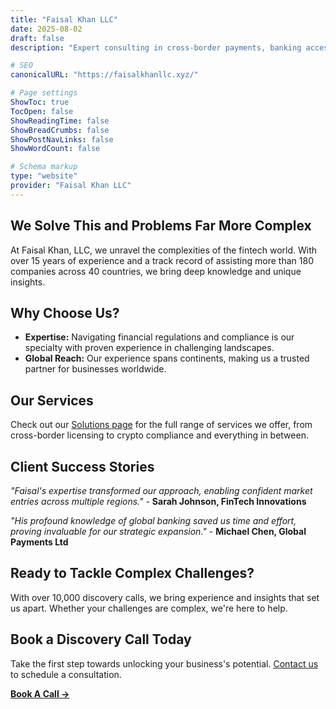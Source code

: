 ```yaml
---
title: "Faisal Khan LLC"
date: 2025-08-02
draft: false
description: "Expert consulting in cross-border payments, banking access, licensing, and crypto compliance. Helping businesses navigate regulated financial services globally."

# SEO
canonicalURL: "https://faisalkhanllc.xyz/"

# Page settings
ShowToc: true
TocOpen: false
ShowReadingTime: false
ShowBreadCrumbs: false
ShowPostNavLinks: false
ShowWordCount: false

# Schema markup
type: "website"
provider: "Faisal Khan LLC"
---
```



## We Solve This and Problems Far More Complex

At Faisal Khan, LLC, we unravel the complexities of the fintech world. With over 15 years of experience and a track record of assisting more than 180 companies across 40 countries, we bring deep knowledge and unique insights.

## Why Choose Us?

- **Expertise:** Navigating financial regulations and compliance is our specialty with proven experience in challenging landscapes.
- **Global Reach:** Our experience spans continents, making us a trusted partner for businesses worldwide.

## Our Services

Check out our [Solutions page](/solutions/) for the full range of services we offer, from cross-border licensing to crypto compliance and everything in between.

## Client Success Stories

*"Faisal's expertise transformed our approach, enabling confident market entries across multiple regions."* - **Sarah Johnson, FinTech Innovations**

*"His profound knowledge of global banking saved us time and effort, proving invaluable for our strategic expansion."* - **Michael Chen, Global Payments Ltd**

## Ready to Tackle Complex Challenges?

With over 10,000 discovery calls, we bring experience and insights that set us apart. Whether your challenges are complex, we're here to help.

## Book a Discovery Call Today

Take the first step towards unlocking your business's potential. [Contact us](/contact/) to schedule a consultation.

**[Book A Call →](/book-a-call/)**